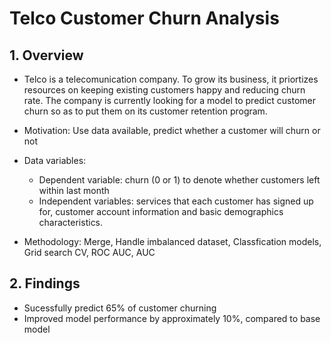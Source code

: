 # Telco Customer Churn Analysis

## 1. Overview
- Telco is a telecomunication company. To grow its business, it priortizes resources on keeping existing customers happy and reducing churn rate. The company is currently looking for a model to predict customer churn so as to put them on its customer retention program.
- Motivation: Use data available, predict whether a customer will churn or not
- Data variables:
    - Dependent variable: churn (0 or 1) to denote whether customers left within last month
    - Independent variables: services that each customer has signed up for, customer account information and basic demographics characteristics.

- Methodology: Merge, Handle imbalanced dataset, Classfication models, Grid search CV, ROC AUC, AUC

## 2. Findings 
- Sucessfully predict 65% of customer churning
- Improved model performance by approximately 10%, compared to base model
